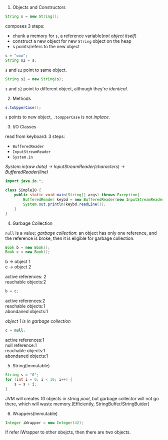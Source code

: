 1. Objects and Constructors

```java
String s = new String();
```

composes 3 steps:
  - chunk a memory for `s`, a reference variable(_not object itself_)
  - construct a new object for new `String` object on the heap
  - s points/refers to the new object
  
```java
s = "wow";
String s2 = s;
```

`s` and `s2` point to same object.

```java
String s2 = new String(s);
```

`s` and `s2` point to different object, although they're _identical_.


2. Methods

```java
s.toUpperCase();
```

`s` points to new object, `.toUpperCase` is not _inplace_.


3. I/O Classes

read from keyboard:
3 steps:
  - `BufferedReader`
  - `InputStreamReader`
  - `System.in`

*System.in(raw data) -> InputStreamReader(characters) -> BufferedReader(line)*

```java
import java.io.*;

class SimpleIO {
    public static void main(String[] args) throws Exception{
        BufferedReader keybd = new BufferedReader(new InputStreamReader(System.in));
        System.out.println(keybd.readLine());
    }
}
```

4. Garbage Collection

`null` is a value; _garbage collection_: an object has only one reference, and the reference is broke, then it is eligible for garbage collection.

```java
Book b = new Book();
Book c = new Book();
```
b -> object 1\
c -> object 2

active references: 2\
reachable objects:2

```java
b = c;
```

active references:2\
reachable objects:1\
abondaned objects:1

*object 1 is in garbage collection*

```java
c = null;
```

active references:1\
null reference:1\
reachable objects:1\
abondaned objects:1


5. String(Immutable)

```java
String s = "0";
for (int i = 0; i < 10; i++) {
    s = s + i;
}
```

JVM will creates _10_ objects in _string pool_, but garbage collector will not go there, which will waste memory.(Efficiently, StringBuffer/StringBuider)


6. Wrappers(Immutable)

```java
Integer iWrapper = new Integer(42);
```

If refer iWrapper to other obejcts, then there are _two_ objects.
